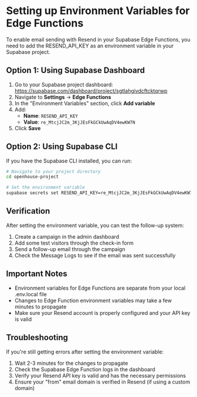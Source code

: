 # Setting up Environment Variables for Edge Functions

To enable email sending with Resend in your Supabase Edge Functions, you need to add the RESEND_API_KEY as an environment variable in your Supabase project.

## Option 1: Using Supabase Dashboard

1. Go to your Supabase project dashboard: https://supabase.com/dashboard/project/sgtlahgivdcftcktqrwp
2. Navigate to **Settings** → **Edge Functions**
3. In the "Environment Variables" section, click **Add variable**
4. Add:
   - **Name**: `RESEND_API_KEY`
   - **Value**: `re_MtcjJC2m_3KjJEsFkGCkUwAqDV4ewKW7N`
5. Click **Save**

## Option 2: Using Supabase CLI

If you have the Supabase CLI installed, you can run:

```bash
# Navigate to your project directory
cd openhouse-project

# Set the environment variable
supabase secrets set RESEND_API_KEY=re_MtcjJC2m_3KjJEsFkGCkUwAqDV4ewKW7N
```

## Verification

After setting the environment variable, you can test the follow-up system:

1. Create a campaign in the admin dashboard
2. Add some test visitors through the check-in form
3. Send a follow-up email through the campaign
4. Check the Message Logs to see if the email was sent successfully

## Important Notes

- Environment variables for Edge Functions are separate from your local .env.local file
- Changes to Edge Function environment variables may take a few minutes to propagate
- Make sure your Resend account is properly configured and your API key is valid

## Troubleshooting

If you're still getting errors after setting the environment variable:

1. Wait 2-3 minutes for the changes to propagate
2. Check the Supabase Edge Function logs in the dashboard
3. Verify your Resend API key is valid and has the necessary permissions
4. Ensure your "from" email domain is verified in Resend (if using a custom domain)
